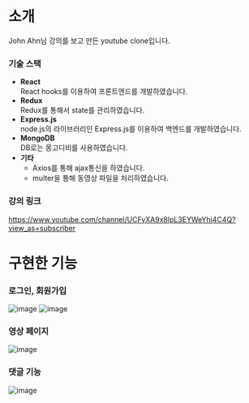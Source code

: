 # 소개
John Ahn님 강의를 보고 만든 youtube clone입니다.
### 기술 스택
- **React**  
React hooks를 이용하여 프론트엔드를 개발하였습니다.
- **Redux**  
Redux를 통해서 state를 관리하였습니다.
- **Express.js**  
node.js의 라이브러리인 Express.js를 이용하여 백엔드를 개발하였습니다.
- **MongoDB**  
DB로는 몽고디비를 사용하였습니다.
- **기타**  
  - Axios를 통해 ajax통신을 하였습니다.
  - multer을 통해 동영상 파일을 처리하였습니다.
### 강의 링크
https://www.youtube.com/channel/UCFyXA9x8lpL3EYWeYhj4C4Q?view_as=subscriber

# 구현한 기능
### 로그인, 회원가입
![image](https://user-images.githubusercontent.com/63638539/117717885-58933880-b216-11eb-90b8-fbda993f761b.png)
![image](https://user-images.githubusercontent.com/63638539/117718284-deaf7f00-b216-11eb-9753-c07df4bb5a99.png)
### 영상 페이지  
![image](https://user-images.githubusercontent.com/63638539/117718537-29c99200-b217-11eb-902e-f0e57700421d.png)
### 댓글 기능  
![image](https://user-images.githubusercontent.com/63638539/117718607-45cd3380-b217-11eb-920a-da73632d5b83.png)
